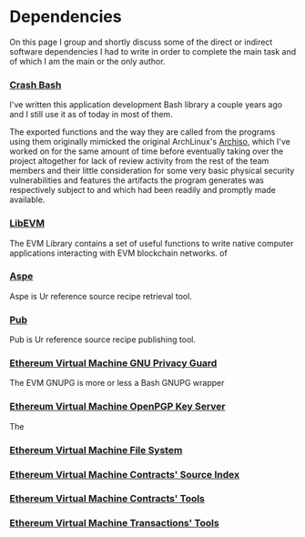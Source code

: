 # Dependencies

On this page I group and shortly discuss some of
the direct or indirect software dependencies
I had to write in order to complete the main
task and of which I am the main or the only author.

### [Crash Bash](https://github.com/themartiancompany/crash-bash)

I've written this application development Bash library a couple years
ago and I still use it as of today in most of them.

The exported functions and the way they are called from the programs
using them originally mimicked the original
ArchLinux's
[Archiso](
  https://github.com/themartiancompany/archiso),
which I've worked on for the same amount of time before
eventually taking over the project altogether for lack
of review activity from the rest of the team members
and their little consideration for some very basic
physical security vulnerabilities and features the
artifacts the program generates was respectively
subject to and which had been readily and promptly
made available.

### [LibEVM](https://github.com/themartiancompany/libevm)

The EVM Library contains a set of useful functions to
write native computer applications interacting with
EVM blockchain networks.
of

### [Aspe](https://github.com/themartiancompany/aspe)

Aspe is Ur reference source recipe retrieval tool.

### [Pub](https://github.com/themartiancompany/pub)

Pub is Ur reference source recipe publishing tool.

### [Ethereum Virtual Machine GNU Privacy Guard](https://github.com/themartiancompany/evm-gnupg)

The EVM GNUPG is more or less a Bash GNUPG wrapper

### [Ethereum Virtual Machine OpenPGP Key Server](https://github.com/themartiancompany/evm-openpgp-keyserver)

The 

### [Ethereum Virtual Machine File System](https://github.com/themartiancompany/evmfs)

### [Ethereum Virtual Machine Contracts' Source Index](https://github.com/themartiancompany/evm-contracts-source-index)

### [Ethereum Virtual Machine Contracts' Tools](https://github.com/themartiancompany/evm-contracts-tools)

### [Ethereum Virtual Machine Transactions' Tools](https://github.com/themartiancompany/evm-transactions-tools)

